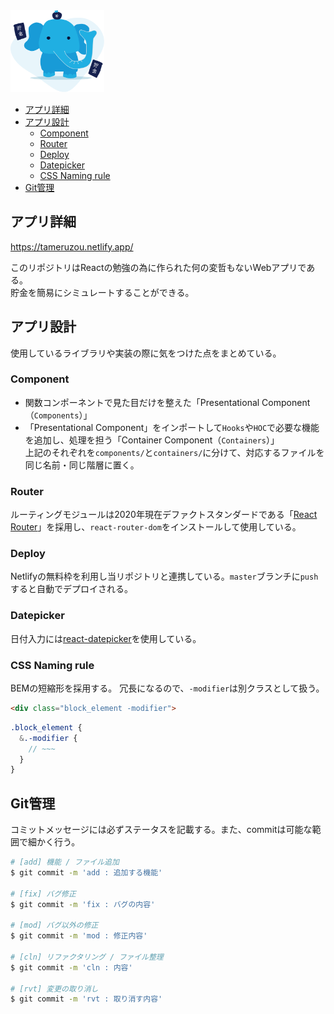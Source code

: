 <img src="https://github.com/kazuhe/tameruzou/blob/master/src/images/tameruzou.svg" width="150" alt="tameruzou">

- [アプリ詳細](#アプリ詳細)
- [アプリ設計](#アプリ設計)
  - [Component](#component)
  - [Router](#router)
  - [Deploy](#deploy)
  - [Datepicker](#datepicker)
  - [CSS Naming rule](#css-naming-rule)
- [Git管理](#git管理)

## アプリ詳細
https://tameruzou.netlify.app/

このリポジトリはReactの勉強の為に作られた何の変哲もないWebアプリである。  
貯金を簡易にシミュレートすることができる。

## アプリ設計
使用しているライブラリや実装の際に気をつけた点をまとめている。

### Component
- 関数コンポーネントで見た目だけを整えた「Presentational Component（`Components`）」
- 「Presentational Component」をインポートして`Hooks`や`HOC`で必要な機能を追加し、処理を担う「Container Component（`Containers`）」  
上記のそれぞれを`components/`と`containers/`に分けて、対応するファイルを同じ名前・同じ階層に置く。

### Router
ルーティングモジュールは2020年現在デファクトスタンダードである「[React Router](https://github.com/ReactTraining/react-router)」を採用し、`react-router-dom`をインストールして使用している。

### Deploy
Netlifyの無料枠を利用し当リポジトリと連携している。`master`ブランチに`push`すると自動でデプロイされる。

### Datepicker
日付入力には[react-datepicker](https://github.com/Hacker0x01/react-datepicker/)を使用している。

### CSS Naming rule
BEMの短縮形を採用する。
冗長になるので、`-modifier`は別クラスとして扱う。
```html
<div class="block_element -modifier">
```
```scss
.block_element {
  &.-modifier {
    // ~~~
  }
}
```

## Git管理
コミットメッセージには必ずステータスを記載する。また、commitは可能な範囲で細かく行う。
``` bash
# [add] 機能 / ファイル追加
$ git commit -m 'add : 追加する機能'

# [fix] バグ修正
$ git commit -m 'fix : バグの内容'

# [mod] バグ以外の修正
$ git commit -m 'mod : 修正内容'

# [cln] リファクタリング / ファイル整理
$ git commit -m 'cln : 内容'

# [rvt] 変更の取り消し
$ git commit -m 'rvt : 取り消す内容'
```